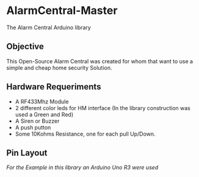 # AlarmCentral-Master
  The Alarm Central Arduino library
## Objective
  This Open-Source Alarm Central was created for whom that want to use
  a simple and cheap home security Solution.
## Hardware Requeriments
  * A RF433Mhz Module
  * 2 different color leds for HM interface (In the library construction was used a Green and Red)
  * A Siren or Buzzer
  * A push putton
  * Some 10Kohms Resistance, one for each pull Up/Down.

## Pin Layout
  *For the Example in this library an Arduino Uno R3 were used*
